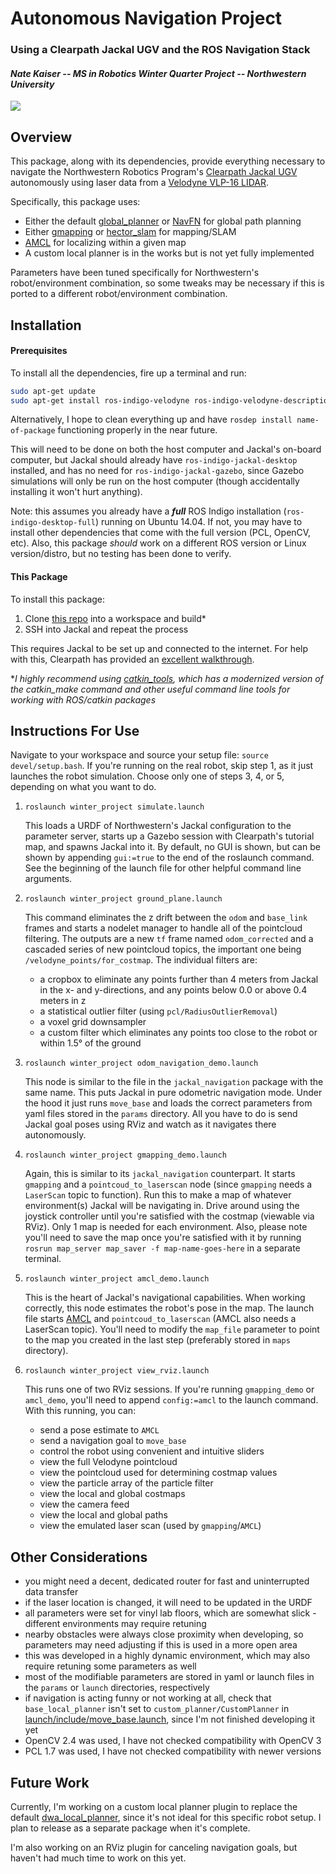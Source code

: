 Autonomous Navigation Project
==============
### Using a Clearpath Jackal UGV and the ROS Navigation Stack

#### *Nate Kaiser -- MS in Robotics Winter Quarter Project -- Northwestern University*

![][1]

## Overview
This package, along with its dependencies, provide everything necessary to navigate the Northwestern Robotics Program's [Clearpath Jackal UGV][2] autonomously using laser data from a [Velodyne VLP-16 LIDAR][3].

Specifically, this package uses:
- Either the default [global_planner][4] or [NavFN][5] for global path planning
- Either [gmapping][6] or [hector_slam][7] for mapping/SLAM
- [AMCL][8] for localizing within a given map
- A custom local planner is in the works but is not yet fully implemented

Parameters have been tuned specifically for Northwestern's robot/environment combination, so some tweaks may be necessary if this is ported to a different robot/environment combination.


## Installation
#### Prerequisites
To install all the dependencies, fire up a terminal and run:

<!-- `sudo apt-get update`

`sudo apt-get install ros-indigo-velodyne ros-indigo-velodyne-description ros-indigo-velodyne-simulator ros-indigo-jackal-desktop ros-indigo-jackal-gazebo` -->

```bash
sudo apt-get update
sudo apt-get install ros-indigo-velodyne ros-indigo-velodyne-description ros-indigo-velodyne-simulator ros-indigo-jackal-desktop ros-indigo-jackal-gazebo
```

Alternatively, I hope to clean everything up and have `rosdep install name-of-package` functioning properly in the near future.

This will need to be done on both the host computer and Jackal's on-board computer, but Jackal should already have `ros-indigo-jackal-desktop` installed, and has no need for `ros-indigo-jackal-gazebo`, since Gazebo simulations will only be run on the host computer (though accidentally installing it won't hurt anything).

Note: this assumes you already have a ***full*** ROS Indigo installation (`ros-indigo-desktop-full`) running on Ubuntu 14.04. If not, you may have to install other dependencies that come with the full version (PCL, OpenCV, etc). Also, this package *should* work on a different ROS version or Linux version/distro, but no testing has been done to verify.

#### This Package
To install this package:
1. Clone [this repo][9] into a workspace and build\*
2. SSH into Jackal and repeat the process

This requires Jackal to be set up and connected to the internet. For help with this, Clearpath has provided an [excellent walkthrough][10].

\**I highly recommend using [catkin_tools][11], which has a modernized version of the catkin_make command and other useful command line tools for working with ROS/catkin packages*


## Instructions For Use
Navigate to your workspace and source your setup file: `source devel/setup.bash`. If you're running on the real robot, skip step 1, as it just launches the robot simulation. Choose only one of steps 3, 4, or 5, depending on what you want to do.

1. `roslaunch winter_project simulate.launch`

    This loads a URDF of Northwestern's Jackal configuration to the parameter server, starts up a Gazebo session with Clearpath's tutorial map, and spawns Jackal into it. By default, no GUI is shown, but can be shown by appending `gui:=true` to the end of the roslaunch command. See the beginning of the launch file for other helpful command line arguments.

2. `roslaunch winter_project ground_plane.launch`

    This command eliminates the z drift between the `odom` and `base_link` frames and starts a nodelet manager to handle all of the pointcloud filtering. The outputs are a new `tf` frame named `odom_corrected` and a cascaded series of new pointcloud topics, the important one being `/velodyne_points/for_costmap`. The individual filters are:
    - a cropbox to eliminate any points further than 4 meters from Jackal in the x- and y-directions, and any points below 0.0 or above 0.4 meters in z
    - a statistical outlier filter (using `pcl/RadiusOutlierRemoval`)
    - a voxel grid downsampler
    - a custom filter which eliminates any points too close to the robot or within 1.5&deg; of the ground

3. `roslaunch winter_project odom_navigation_demo.launch`

    This node is similar to the file in the `jackal_navigation` package with the same name. This puts Jackal in pure odometric navigation mode. Under the hood it just runs `move_base` and loads the correct parameters from yaml files stored in the `params` directory. All you have to do is send Jackal goal poses using RViz and watch as it navigates there autonomously.

4. `roslaunch winter_project gmapping_demo.launch`

    Again, this is similar to its `jackal_navigation` counterpart. It starts `gmapping` and a `pointcoud_to_laserscan` node (since `gmapping` needs a `LaserScan` topic to function). Run this to make a map of whatever environment(s) Jackal will be navigating in. Drive around using the joystick controller until you're satisfied with the costmap (viewable via RViz). Only 1 map is needed for each environment. Also, please note you'll need to save the map once you're satisfied with it by running `rosrun map_server map_saver -f map-name-goes-here` in a separate terminal.

5. `roslaunch winter_project amcl_demo.launch`

    This is the heart of Jackal's navigational capabilities. When working correctly, this node estimates the robot's pose in the map. The launch file starts [AMCL][8] and `pointcoud_to_laserscan` (AMCL also needs a LaserScan topic). You'll need to modify the `map_file` parameter to point to the map you created in the last step (preferably stored in `maps` directory).

6. `roslaunch winter_project view_rviz.launch`

    This runs one of two RViz sessions. If you're running `gmapping_demo` or `amcl_demo`, you'll need to append `config:=amcl` to the launch command. With this running, you can:
    - send a pose estimate to `AMCL`
    - send a navigation goal to `move_base`
    - control the robot using convenient and intuitive sliders
    - view the full Velodyne pointcloud
    - view the pointcloud used for determining costmap values
    - view the particle array of the particle filter
    - view the local and global costmaps
    - view the camera feed
    - view the local and global paths
    - view the emulated laser scan (used by `gmapping`/`AMCL`)


## Other Considerations
- you might need a decent, dedicated router for fast and uninterrupted data transfer
- if the laser location is changed, it will need to be updated in the URDF
- all parameters were set for vinyl lab floors, which are somewhat slick - different environments may require retuning
- nearby obstacles were always close proximity when developing, so parameters may need adjusting if this is used in a more open area
- this was developed in a highly dynamic environment, which may also require retuning some parameters as well
- most of the modifiable parameters are stored in yaml or launch files in the `params` or `launch` directories, respectively
- if navigation is acting funny or not working at all, check that `base_local_planner` isn't set to `custom_planner/CustomPlanner` in [launch/include/move_base.launch][12], since I'm not finished developing it yet
- OpenCV 2.4 was used, I have not checked compatibility with OpenCV 3
- PCL 1.7 was used, I have not checked compatibility with newer versions

## Future Work
Currently, I'm working on a custom local planner plugin to replace the default [dwa_local_planner][13], since it's not ideal for this specific robot setup. I plan to release as a separate package when it's complete.

I'm also working on an RViz plugin for canceling navigation goals, but haven't had much time to work on this yet.


<!-- File Locations -->
[1]: https://github.com/njkaiser/Winter_Project/blob/master/media/navigating_laser_only.gif
[2]: https://www.clearpathrobotics.com/jackal-small-unmanned-ground-vehicle/
[3]: http://velodynelidar.com/vlp-16.html
[4]: http://wiki.ros.org/global_planner?distro=indigo
[5]: http://wiki.ros.org/navfn?distro=indigo
[6]: http://wiki.ros.org/gmapping?distro=indigo
[7]: http://wiki.ros.org/hector_slam?distro=indigo
[8]: http://wiki.ros.org/amcl?distro=indigo
[9]: https://github.com/njkaiser/Winter_Project
[10]: https://www.clearpathrobotics.com/assets/guides/jackal/network.html
[11]: https://catkin-tools.readthedocs.io/en/latest/
[12]: https://github.com/njkaiser/Winter_Project/blob/master/launch/include/move_base.launch#L26
[13]: http://wiki.ros.org/dwa_local_planner
